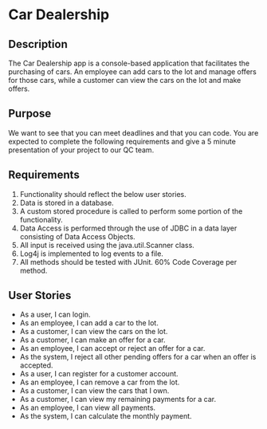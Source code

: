 # Car Dealership
## Description
   The Car Dealership app is a console-based application that facilitates the purchasing of cars. An employee can add cars to the lot and manage offers for those cars, while a customer can view the cars on the lot and make offers.
    
## Purpose
   We want to see that you can meet deadlines and that you can code. You are expected to complete the following requirements and give a 5 minute presentation of your project to our QC team.
## Requirements
1. Functionality should reflect the below user stories.
2. Data is stored in a database.
3. A custom stored procedure is called to perform some portion of the functionality.
4. Data Access is performed through the use of JDBC in a data layer consisting of Data Access Objects.
5. All input is received using the java.util.Scanner class.
6. Log4j is implemented to log events to a file.
7. All methods should be tested with JUnit. 60% Code Coverage per method.
## User Stories
* As a user, I can login.
* As an employee, I can add a car to the lot.
* As a customer, I can view the cars on the lot.
* As a customer, I can make an offer for a car.
* As an employee, I can accept or reject an offer for a car.
* As the system, I reject all other pending offers for a car when an offer is accepted.
* As a user, I can register for a customer account.
* As an employee, I can remove a car from the lot.
* As a customer, I can view the cars that I own.
* As a customer, I can view my remaining payments for a car.
* As an employee, I can view all payments.
* As the system, I can calculate the monthly payment.